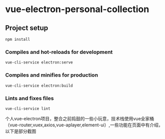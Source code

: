 # vue-electron-personal-collection

## Project setup
```
npm install
```

### Compiles and hot-reloads for development
```
vue-cli-service electron:serve
```

### Compiles and minifies for production
```
vue-cli-service electron:build
```

### Lints and fixes files
```
vue-cli-service lint
```

个人vue-electron项目，整合之前捣鼓的一些小玩意，技术栈使用vue全家桶（vue-router,vuex,axios,vue-aplayer,element-ui）,一些功能在页面中有介绍，以下是部分截图
